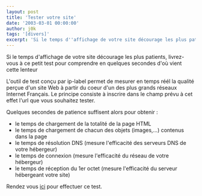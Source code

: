 ```yaml
---
layout: post
title: 'Tester votre site'
date: '2003-03-01 00:00:00'
author: j0k
tags: '[divers]'
excerpt: 'Si le temps d''affichage de votre site décourage les plus patients, livrez-vous à ce petit test pour comprendre en quelques secondes d''où vient cette lenteur'
---
```


Si le temps d'affichage de votre site décourage les plus patients, livrez-vous à ce petit test pour comprendre en quelques secondes d'où vient cette lenteur

L'outil de test conçu par ip-label permet de mesurer en temps réél la qualité perçue d'un site Web à partir du coeur d'un des plus grands réseaux Internet Français. Le principe consiste à inscrire dans le champ prévu à cet effet l'url que vous souhaitez tester.

Quelques secondes de patience suffisent alors pour obtenir :

 - le temps de chargement de la totalité de la page HTML
 - le temps de chargement de chacun des objets (images,...) contenus dans la page
 - le temps de résolution DNS (mesure l'efficacité des serveurs DNS de votre hébergeur)
 - le temps de connexion (mesure l'efficacité du réseau de votre hébergeur)
 - le temps de réception du 1er octet (mesure l'efficacité du serveur hébergeant votre site)

Rendez vous [ici](http://www.01net.com/outils/PseudoRub.php?base=ip-label&rub=3396&pseudo=ip-label) pour effectuer ce test.
